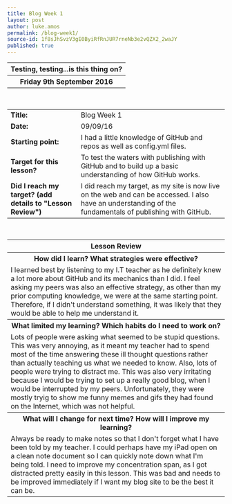 ```yaml
---
title: Blog Week 1
layout: post
author: luke.amos
permalink: /blog-week1/
source-id: 1f8sJhSvzV3gE0ByiRfRnJUR7rneNb3e2vQZX2_2waJY
published: true
---
```


<table class="title1">
<tr>
<th><strong>Testing, testing...is this thing on?</strong></th>
</tr>
<tr>
<th><strong>Friday 9th September 2016</strong></th>
</tr>
</table>
<br />

<table>
  <tr>
    <td><strong>Title:</strong></td>
    <td>Blog Week 1  </td>
  </tr>
  <tr>
    <td><strong>Date:</strong></td>
    <td>09/09/16</td>
  </tr>
  <tr>
    <td><strong>Starting point:</strong></td>
    <td>I had a little knowledge of GitHub and repos as well as config.yml files.</td>
  </tr>
  <tr>
    <td><strong>Target for this lesson?</strong></td>
    <td>To test the waters with publishing with GitHub and to build up a basic understanding of how GitHub works.</td>
  </tr>
  <tr>
    <td><strong>Did I reach my target? 
(add details to "Lesson Review")</strong></td>
    <td>I did reach my target, as my site is now live on the web and can be accessed. I also have an understanding of the fundamentals of publishing with GitHub.</td>
  </tr>
</table>
<br />

<table>
  <tr>
    <th><strong>Lesson Review</strong></th>
  </tr>
  <tr>
    <th><strong>How did I learn? What strategies were effective?</strong></th>
  </tr>
  <tr>
    <td>I learned best by listening to my I.T teacher as he definitely knew a lot more about GitHub and its mechanics than I did. I feel asking my peers was also an effective strategy, as other than my prior computing knowledge, we were at the same starting point. Therefore, if I didn't understand something, it was likely that they would be able to help me understand it.</td>
  </tr>
  <tr>
    <th><strong>What limited my learning? Which habits do I need to work on?</strong></th>
  </tr>
  <tr>
    <td>Lots of people were asking what seemed to be stupid questions. This was very annoying, as it meant my teacher had to spend most of the time answering these ill thought questions rather than actually teaching us what we needed to know.  Also, lots of people were trying to distract me. This was also very irritating because I would be trying to set up a really good blog, when I would be interrupted by my peers. Unfortunately, they were mostly tryig to show me funny memes and gifs they had found on the Internet, which was not helpful.</td>
  </tr>
  <tr>
    <th><strong>What will I change for next time? How will I improve my learning?</strong></th>
  </tr>
  <tr>
    <td>Always be ready to make notes so that I don't forget what I have been told by my teacher. I could perhaps have my iPad open on a clean note document so I can quickly note down what I'm being told. I need to improve my concentration span, as I got distracted pretty easily in this lesson. This was bad and needs to be improved immediately if I want my blog site to be the best it can be.</td>
  </tr>
  
</table>
<br />

